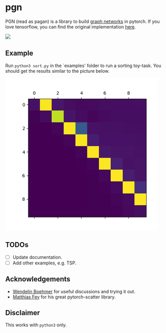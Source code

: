 # pgn

PGN (read as pagan) is a library to build [graph networks](https://arxiv.org/abs/1806.01261) in pytorch.
If you love tensorflow, you can find the original implementation [here](https://github.com/deepmind/graph_nets).

![](https://upload.wikimedia.org/wikipedia/commons/thumb/2/2e/Stonehenge_-_Wiltonia_sive_Comitatus_Wiltoniensis%3B_Anglice_Wilshire_%28Atlas_van_Loon%29.jpg/1920px-Stonehenge_-_Wiltonia_sive_Comitatus_Wiltoniensis%3B_Anglice_Wilshire_%28Atlas_van_Loon%29.jpg)

## Example

Run `python3 sort.py` in the `examples' folder to run a sorting toy-task. You should get the results similar to the picture below.

![sorting example](pics/pgn_sorting_output.png)

## TODOs

* [ ] Update documentation.
* [ ] Add other examples, e.g. TSP.

## Acknowledgements

* [Wendelin Boehmer](https://whirl.cs.ox.ac.uk/member/wendelin-boehmer/) for useful discussions and trying it out.
* [Matthias Fey](https://github.com/rusty1s) for his great pytorch-scatter library.

## Disclaimer

This works with `python3` only.